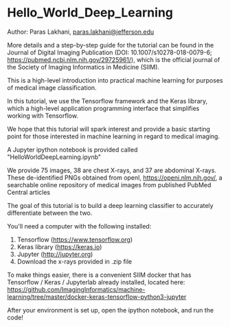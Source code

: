 # Hello_World_Deep_Learning

Author: Paras Lakhani, paras.lakhani@jefferson.edu

More details and a step-by-step guide for the tutorial can be found in the Journal of Digital Imaging Publication (DOI: 10.1007/s10278-018-0079-6; https://pubmed.ncbi.nlm.nih.gov/29725961/), which is the official journal of the Society of Imaging Informatics in Medicine (SIIM).

This is a high-level introduction into practical machine learning for purposes of medical image classification. 

In this tutorial, we use the Tensorflow framework and the Keras library, which a high-level application programming interface that simplifies working with Tensorflow.

We hope that this tutorial will spark interest and provide a basic starting point for those interested in machine learning in regard to medical imaging. 

A Jupyter ipython notebook is provided called "HelloWorldDeepLearning.ipynb"

We provide 75 images, 38 are chest X-rays, and 37 are abdominal X-rays. These de-identified PNGs obtained from openI, https://openi.nlm.nih.gov/, a searchable online repository of medical images from published PubMed Central articles

The goal of this tutorial is to build a deep learning classifier to accurately differentiate between the two.

You'll need a computer with the following installed:

1) Tensorflow (https://www.tensorflow.org)
2) Keras library (https://keras.io)
3) Jupyter (http://jupyter.org)
4) Download the x-rays provided in .zip file 

To make things easier, there is a convenient SIIM docker that has Tensorflow / Keras / Jupyterlab already installed, located here: https://github.com/ImagingInformatics/machine-learning/tree/master/docker-keras-tensorflow-python3-jupyter

After your environment is set up, open the ipython notebook, and run the code!


 
